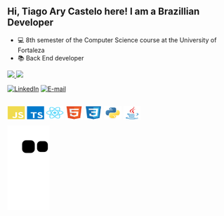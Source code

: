 ## Hi, Tiago Ary Castelo here! I am a Brazillian Developer
- :computer: 8th semester of the Computer Science course at the University of Fortaleza
- :books: Back End developer

<p align="left">
  <a href="https://github.com/username">
    <img height="180em" src="https://github-readme-stats.vercel.app/api?username=tiagoAry15&show_icons=true&theme=tokyonight" />
    <img height="180em" src="https://github-readme-stats.vercel.app/api/top-langs/?username=tiagoAry15&layout=compact&theme=tokyonight" />
  </a>
</p>

[![LinkedIn](https://img.shields.io/badge/-LinkedIn-blue?style=flat&logo=LinkedIn&logoColor=white)](https://linkedin.com/in/tiago-ary)
[![E-mail](https://img.shields.io/badge/-Email-red?style=flat&logo=Gmail&logoColor=white)](mailto:seuemail@gmail.com)

<div style="display: inline_block, margin-bottom: 2px"><br>
  <img align="center" alt="Tiago-Js" height="30" width="40" src="https://raw.githubusercontent.com/devicons/devicon/master/icons/javascript/javascript-plain.svg">
  <img align="center" alt="Tiago-Ts" height="30" width="40" src="https://raw.githubusercontent.com/devicons/devicon/master/icons/typescript/typescript-plain.svg">
  <img align="center" alt="Tiago-React" height="30" width="40" src="https://raw.githubusercontent.com/devicons/devicon/master/icons/react/react-original.svg">
  <img align="center" alt="Tiago-HTML" height="30" width="40" src="https://raw.githubusercontent.com/devicons/devicon/master/icons/html5/html5-original.svg">
  <img align="center" alt="Tiago-CSS" height="30" width="40" src="https://raw.githubusercontent.com/devicons/devicon/master/icons/css3/css3-original.svg">
  <img align="center" alt="Tiago-Python" height="30" width="40" src="https://raw.githubusercontent.com/devicons/devicon/master/icons/python/python-original.svg">
  <img align="center" alt="Tiago-Csharp" height="30" width="40" src="https://raw.githubusercontent.com/devicons/devicon/master/icons/java/java-original.svg">
</div>

![Snake animation](https://github.com/rafaballerini/rafaballerini/blob/output/github-contribution-grid-snake.svg)

 


